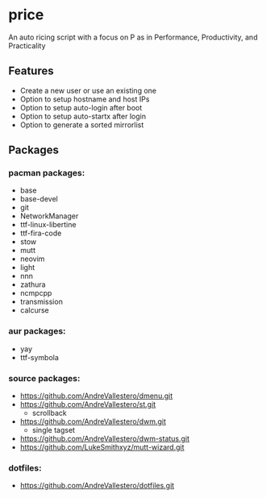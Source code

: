 # price
An auto ricing script with a focus on P as in Performance, Productivity, and Practicality

## Features
* Create a new user or use an existing one
* Option to setup hostname and host IPs
* Option to setup auto-login after boot
* Option to setup auto-startx after login
* Option to generate a sorted mirrorlist

## Packages
### pacman packages:
* base
* base-devel
* git
* NetworkManager
* ttf-linux-libertine
* ttf-fira-code
* stow
* mutt
* neovim
* light
* nnn
* zathura
* ncmpcpp
* transmission
* calcurse

### aur packages:
* yay
* ttf-symbola

### source packages:
* https://github.com/AndreVallestero/dmenu.git
* https://github.com/AndreVallestero/st.git
    * scrollback
* https://github.com/AndreVallestero/dwm.git
    * single tagset
* https://github.com/AndreVallestero/dwm-status.git
* https://github.com/LukeSmithxyz/mutt-wizard.git

### dotfiles:
* https://github.com/AndreVallestero/dotfiles.git
